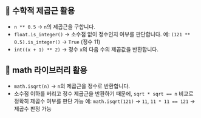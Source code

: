 ## 🔹 수학적 제곱근 활용
- `n ** 0.5` → `n`의 제곱근을 구합니다.
- `float.is_integer()` → 소수점 없이 정수인지 여부를 판단합니다. 
  예: `(121 ** 0.5).is_integer()` → `True` (정수 11)
- `int((x + 1) ** 2)` → 정수 `x`의 다음 수의 제곱값을 반환합니다.

## 🔹 math 라이브러리 활용
- `math.isqrt(n)` → `n`의 제곱근을 정수로 반환합니다.
- 소수점 이하를 버리고 정수 제곱근을 반환하기 때문에, `sqrt * sqrt == n` 비교로 정확히 제곱수 여부를 판단 가능
  예: `math.isqrt(121)` → `11`, `11 * 11 == 121` → 제곱수 판정 가능

